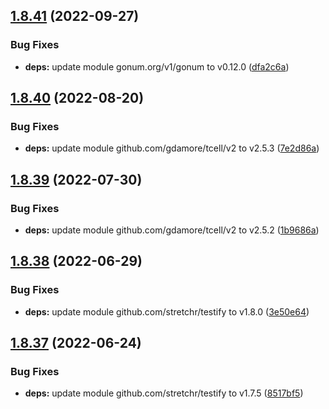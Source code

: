 ## [1.8.41](https://github.com/dds/aoc2019/compare/v1.8.40...v1.8.41) (2022-09-27)


### Bug Fixes

* **deps:** update module gonum.org/v1/gonum to v0.12.0 ([dfa2c6a](https://github.com/dds/aoc2019/commit/dfa2c6ae1f4e3c8d52fb8cb2575f6e6cbfca7ed0))



## [1.8.40](https://github.com/dds/aoc2019/compare/v1.8.39...v1.8.40) (2022-08-20)


### Bug Fixes

* **deps:** update module github.com/gdamore/tcell/v2 to v2.5.3 ([7e2d86a](https://github.com/dds/aoc2019/commit/7e2d86a6dc09370558607e407aeddbfd6e7783eb))



## [1.8.39](https://github.com/dds/aoc2019/compare/v1.8.38...v1.8.39) (2022-07-30)


### Bug Fixes

* **deps:** update module github.com/gdamore/tcell/v2 to v2.5.2 ([1b9686a](https://github.com/dds/aoc2019/commit/1b9686ae8ede2878e77faced0f3b111c06386cf1))



## [1.8.38](https://github.com/dds/aoc2019/compare/v1.8.37...v1.8.38) (2022-06-29)


### Bug Fixes

* **deps:** update module github.com/stretchr/testify to v1.8.0 ([3e50e64](https://github.com/dds/aoc2019/commit/3e50e64478802da68d4fc609dff5f84e0bb10e0b))



## [1.8.37](https://github.com/dds/aoc2019/compare/v1.8.36...v1.8.37) (2022-06-24)


### Bug Fixes

* **deps:** update module github.com/stretchr/testify to v1.7.5 ([8517bf5](https://github.com/dds/aoc2019/commit/8517bf52b737a1624e8d38fdc71095154c355a7b))




